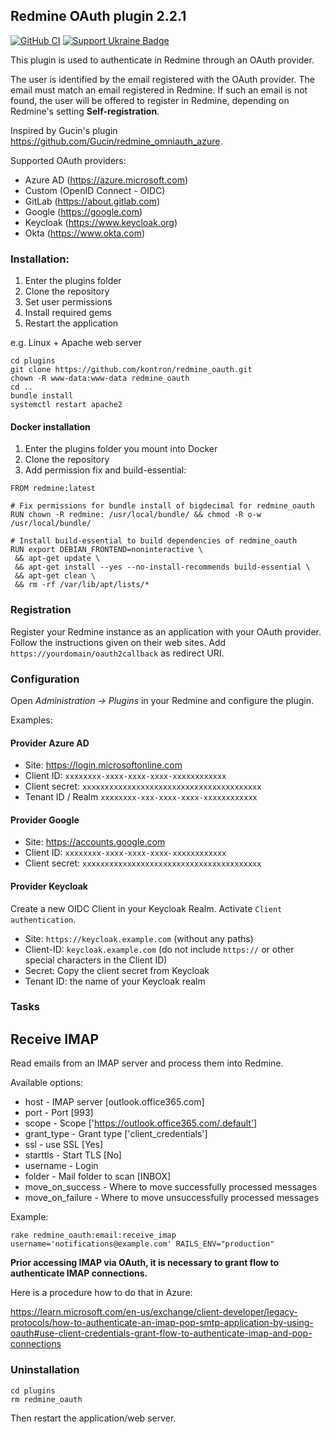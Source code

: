## Redmine OAuth plugin 2.2.1

[![GitHub CI](https://github.com/kontron/redmine_oauth/actions/workflows/rubyonrails.yml/badge.svg?branch=main)](https://github.com/kontron/redmine_oauth/actions/workflows/rubyonrails.yml)
[![Support Ukraine Badge](https://bit.ly/support-ukraine-now)](https://github.com/support-ukraine/support-ukraine)

This plugin is used to authenticate in Redmine through an OAuth provider.

The user is identified by the email registered with the OAuth provider. The email must match an email registered in Redmine.
If such an email is not found, the user will be offered to register in Redmine, depending on Redmine's setting **Self-registration**.

Inspired by Gucin's plugin https://github.com/Gucin/redmine_omniauth_azure.

Supported OAuth providers:
* Azure AD (https://azure.microsoft.com)
* Custom (OpenID Connect - OIDC)
* GitLab (https://about.gitlab.com)
* Google (https://google.com)
* Keycloak (https://www.keycloak.org)
* Okta (https://www.okta.com)

### Installation:

1. Enter the plugins folder 
2. Clone the repository
3. Set user permissions
4. Install required gems
5. Restart the application

e.g. Linux + Apache web server

```shell 
cd plugins
git clone https://github.com/kontron/redmine_oauth.git
chown -R www-data:www-data redmine_oauth
cd ..
bundle install
systemctl restart apache2
```

#### Docker installation

1. Enter the plugins folder you mount into Docker
2. Clone the repository
3. Add permission fix and build-essential:
```
FROM redmine:latest

# Fix permissions for bundle install of bigdecimal for redmine_oauth
RUN chown -R redmine: /usr/local/bundle/ && chmod -R o-w /usr/local/bundle/

# Install build-essential to build dependencies of redmine_oauth
RUN export DEBIAN_FRONTEND=noninteractive \
 && apt-get update \
 && apt-get install --yes --no-install-recommends build-essential \
 && apt-get clean \
 && rm -rf /var/lib/apt/lists/*
```

### Registration

Register your Redmine instance as an application with your OAuth provider. Follow the instructions given on their web 
sites. Add `https://yourdomain/oauth2callback` as redirect URI.

### Configuration

Open _Administration -> Plugins_ in your Redmine and configure the plugin.

Examples:

#### Provider Azure AD

* Site: https://login.microsoftonline.com
* Client ID: `xxxxxxxx-xxxx-xxxx-xxxx-xxxxxxxxxxxx`
* Client secret: `xxxxxxxxxxxxxxxxxxxxxxxxxxxxxxxxxxxxxxxx`
* Tenant ID / Realm `xxxxxxxx-xxx-xxxx-xxxx-xxxxxxxxxxxx`

#### Provider Google

* Site: https://accounts.google.com
* Client ID: `xxxxxxxx-xxxx-xxxx-xxxx-xxxxxxxxxxxx`
* Client secret: `xxxxxxxxxxxxxxxxxxxxxxxxxxxxxxxxxxxxxxxx`

#### Provider Keycloak

Create a new OIDC Client in your Keycloak Realm. Activate `Client authentication`.

* Site: `https://keycloak.example.com` (without any paths)
* Client-ID: `keycloak.example.com` (do not include `https://` or other special characters in the Client ID)
* Secret: Copy the client secret from Keycloak
* Tenant ID: the name of your Keycloak realm

### Tasks

## Receive IMAP
Read emails from an IMAP server and process them into Redmine.

Available options:
* host - IMAP server [outlook.office365.com]
* port - Port [993]
* scope - Scope ['https://outlook.office365.com/.default']
* grant_type - Grant type ['client_credentials']
* ssl - use SSL [Yes]
* starttls - Start TLS [No]
* username - Login     
* folder - Mail folder to scan [INBOX]
* move_on_success - Where to move successfully processed messages
* move_on_failure - Where to move unsuccessfully processed messages

Example:

```shell
rake redmine_oauth:email:receive_imap username='notifications@example.com' RAILS_ENV="production"
```

**Prior accessing IMAP via OAuth, it is necessary to grant flow to authenticate IMAP connections.**

Here is a procedure how to do that in Azure:

https://learn.microsoft.com/en-us/exchange/client-developer/legacy-protocols/how-to-authenticate-an-imap-pop-smtp-application-by-using-oauth#use-client-credentials-grant-flow-to-authenticate-imap-and-pop-connections

### Uninstallation

```shell
cd plugins
rm redmine_oauth
```
Then restart the application/web server.
